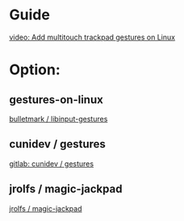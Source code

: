 # Guide
[video: Add multitouch trackpad gestures on Linux](https://youtu.be/ArBCfhVsTZw)

# Option:
## gestures-on-linux
[bulletmark / libinput-gestures](https://github.com/bulletmark/libinput-gestures)

## cunidev / gestures
[gitlab: cunidev / gestures](https://gitlab.com/cunidev/gestures)

## jrolfs / magic-jackpad
[jrolfs / magic-jackpad](https://github.com/jrolfs/magic-jackpad)
